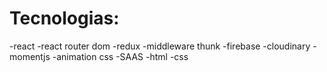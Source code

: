 # Tecnologias:

-react
-react router dom
-redux
-middleware thunk
-firebase
-cloudinary
-momentjs
-animation css
-SAAS
-html
-css


